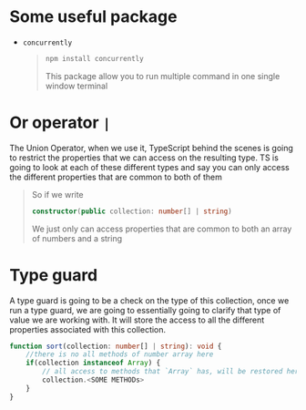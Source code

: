 # Some useful package

- `concurrently`
  > ```bash
  > npm install concurrently
  > ```
  >
  > This package allow you to run multiple command in one single window terminal

# Or operator `|`

The Union Operator, when we use it, TypeScript behind the scenes is going to restrict the properties that we can access on the resulting type. TS is going to look at each of these different types and say you can only access the different properties that are common to both of them

> So if we write
>
> ```typescript
> constructor(public collection: number[] | string)
> ```
>
> We just only can access properties that are common to both an array of numbers and a string

# Type guard

A type guard is going to be a check on the type of this collection, once we run a type guard, we are going to essentially going to clarify that type of value we are working with. It will store the access to all the different properties associated with this collection.

```typescript
function sort(collection: number[] | string): void {
	//there is no all methods of number array here
	if(collection instanceof Array) {
		// all access to methods that `Array` has, will be restored here
		collection.<SOME METHODs>
	}
}
```
